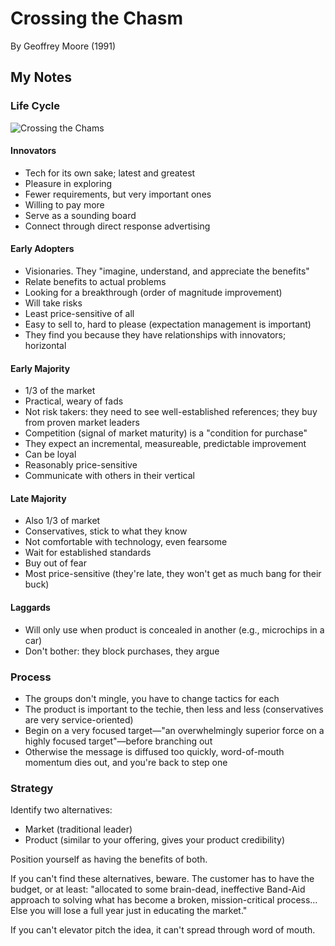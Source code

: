 # Crossing the Chasm

By Geoffrey Moore (1991)

## My Notes

### Life Cycle

![Crossing the Chams](https://cdn-images-1.medium.com/max/1600/0*KIXz2tAVqXVREkyd.png)

#### Innovators

- Tech for its own sake; latest and greatest
- Pleasure in exploring
- Fewer requirements, but very important ones
- Willing to pay more
- Serve as a sounding board
- Connect through direct response advertising

#### Early Adopters

- Visionaries. They "imagine, understand, and appreciate the benefits"
- Relate benefits to actual problems
- Looking for a breakthrough (order of magnitude improvement)
- Will take risks
- Least price-sensitive of all
- Easy to sell to, hard to please (expectation management is important)
- They find you because they have relationships with innovators; horizontal

#### Early Majority

- 1/3 of the market
- Practical, weary of fads
- Not risk takers: they need to see well-established references; they buy from proven market leaders
- Competition (signal of market maturity) is a "condition for purchase"
- They expect an incremental, measureable, predictable improvement
- Can be loyal
- Reasonably price-sensitive
- Communicate with others in their vertical

#### Late Majority

- Also 1/3 of market
- Conservatives, stick to what they know
- Not comfortable with technology, even fearsome
- Wait for established standards
- Buy out of fear
- Most price-sensitive (they're late, they won't get as much bang for their buck)

#### Laggards

- Will only use when product is concealed in another (e.g., microchips in a car)
- Don't bother: they block purchases, they argue

### Process

- The groups don't mingle, you have to change tactics for each
- The product is important to the techie, then less and less (conservatives are very service-oriented)
- Begin on a very focused target—"an overwhelmingly superior force on a highly focused target"—before branching out
- Otherwise the message is diffused too quickly, word-of-mouth momentum dies out, and you're back to step one

### Strategy

Identify two alternatives:

- Market (traditional leader)
- Product (similar to your offering, gives your product credibility)

Position yourself as having the benefits of both.

If you can't find these alternatives, beware. The customer has to have the budget, or at least: "allocated to some brain-dead, ineffective Band-Aid approach to solving what has become a broken, mission-critical process… Else you will lose a full year just in educating the market."

If you can't elevator pitch the idea, it can't spread through word of mouth.